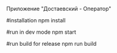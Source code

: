 Приложение "Достаевский - Оператор"

#installation
npm install

#run in dev mode 
npm start

#run build for release
npm run build